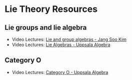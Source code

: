 # Lie Theory Resources

## Lie groups and lie algebra

- Video Lectures: [Lie and group algebras - Jang Soo Kim](https://www.youtube.com/playlist?list=PLGB0U_OssPo5agzqnsr9Ubx3ACk0_2S2Y)
- Video Lectures: [Lie Algebras - Uppsala Algebra](https://www.youtube.com/playlist?list=PLn6dA-hP_G8RvWJYKeEKOPlKF240j3AEO)



## Category O


- Video Lectures: [Category O - Uppsala Algebra](https://www.youtube.com/playlist?list=PLn6dA-hP_G8RbDN__02Pqnj2jQl-Vitlm)


